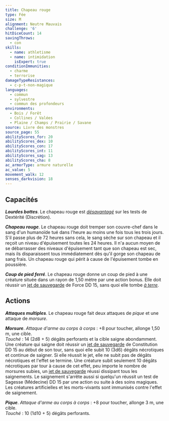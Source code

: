 ```yaml
---
title: Chapeau rouge
type: Fée
size: M
alignment: Neutre Mauvais
challenge: '6'
hitDiceCount: 14
savingThrows:
  - con
skills:
  - name: athletisme
  - name: intimidation
    isExpert: true
conditionImmunities:
  - charme
  - terrorise
damageTypeResistances:
  - c-p-t-non-magique
languages:
  - commun
  - sylvestre
  - commun des profondeurs
environments:
  - Bois / Forêt
  - Collines / Valées
  - Plaine / Champs / Prairie / Savane
source: Livre des monstres
source_page: 55
abilityScores_for: 20
abilityScores_dex: 10
abilityScores_con: 17
abilityScores_int: 11
abilityScores_sag: 13
abilityScores_cha: 8
ac_armorType: armure naturelle
ac_value: 5
movement_walk: 12
senses_darkvision: 18
---
```

## Capacités
_**Lourdes bottes**_. Le chapeau rouge est [_désavantagé_](/utiliser-les-caracteristiques/#avantage-et-desavantage) sur les tests de Dextérité (Discrétion).

_**Chapeau rouge**_. Le chapeau rouge doit tremper son couvre-chef dans le sang d'un humanoïde tué dans l'heure au moins une fois tous les trois jours. S'il passe plus de 72 heures sans cela, le sang sèche sur son chapeau et il reçoit un niveau d'épuisement toutes les 24 heures. Il n'a aucun moyen de se débarrasser des niveaux d'épuisement tant que son chapeau est sec, mais ils disparaissent tous immédiatement dès qu'il gorge son chapeau de sang frais. Un chapeau rouge qui périt à cause de l'épuisement tombe en poussière.

_**Coup de pied ferré**_. Le chapeau rouge donne un coup de pied à une créature située dans un rayon de 1,50 mètre par une action bonus. Elle doit réussir un [jet de sauvegarde](/utiliser-les-caracteristiques/#jets-de-sauvegarde) de Force DD 15, sans quoi elle tombe [_à terre_](/gerer-la-sante-du-personnage/#a-terre).

## Actions
_**Attaques multiples**_. Le chapeau rouge fait deux attaques de _pique_ et une attaque de _morsure_.

_**Morsure**_. _Attaque d'arme au corps à corps_ : +8 pour toucher, allonge 1,50 m, une cible.  
_Touché_ : 14 (2d8 + 5) dégâts perforants et la cible saigne abondamment. Une créature qui saigne doit réussir un [jet de sauvegarde](/utiliser-les-caracteristiques/#jets-de-sauvegarde) de Constitution DD 15 au début de son tour, sans quoi elle subit 10 (3d6) dégâts nécrotiques et continue de saigner. Si elle réussit le jet, elle ne subit pas de dégâts nécrotiques et l'effet se termine. Une créature subit seulement 10 dégâts nécrotiques par tour à cause de cet effet, peu importe le nombre de morsures subies, un [jet de sauvegarde](/utiliser-les-caracteristiques/#jets-de-sauvegarde) réussi dissipant tous les saignements. Le saignement s'arrête aussi si quelqu'un réussit un test de Sagesse (Médecine) DD 15 par une action ou suite à des soins magiques. Les créatures artificielles et les morts-vivants sont immunisés contre l'effet de saignement.

_**Pique**_. _Attaque d'arme au corps à corps_ : +8 pour toucher, allonge 3 m, une cible.  
_Touché_ : 10 (1d10 + 5) dégâts perforants.
